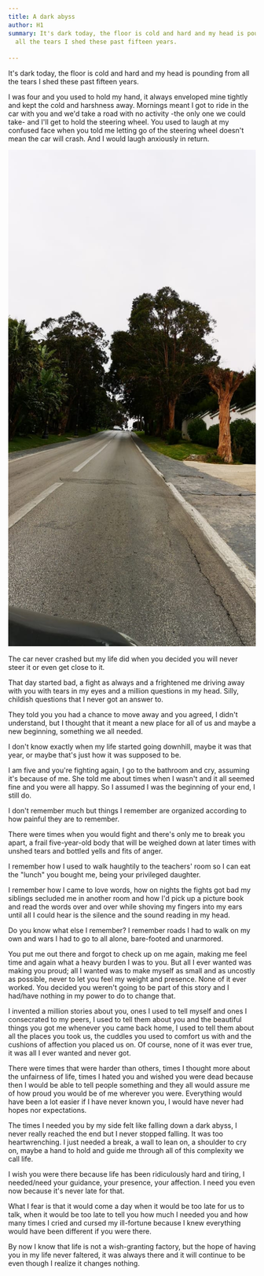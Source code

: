 ```yaml
---
title: A dark abyss
author: H1
summary: It's dark today, the floor is cold and hard and my head is pounding from
  all the tears I shed these past fifteen years.

---
```

It's dark today, the floor is cold and hard and my head is pounding from all the tears I shed these past fifteen years.

I was four and you used to hold my hand, it always enveloped mine tightly and kept the cold and harshness away. Mornings meant I got to ride in the car with you and we'd take a road with no activity -the only one we could take- and I'll get to hold the steering wheel. You used to laugh at my confused face when you told me letting go of the steering wheel doesn't mean the car will crash. And I would laugh anxiously in return.

![](/uploads/IMG-20191114-WA0041.jpg)

The car never crashed but my life did when you decided you will never steer it or even get close to it.

That day started bad, a fight as always and a frightened me driving away with you with tears in my eyes and a million questions in my head. Silly, childish questions that I never got an answer to.

They told you you had a chance to move away and you agreed, I didn't understand, but I thought that it meant a new place for all of us and maybe a new beginning, something we all needed.

I don't know exactly when my life started going downhill, maybe it was that year, or maybe that's just how it was supposed to be.

I am five and you're fighting again, I go to the bathroom and cry, assuming it's because of me. She told me about times when I wasn't and it all seemed fine and you were all happy. So I assumed I was the beginning of your end, I still do.

I don't remember much but things I remember are organized according to how painful they are to remember.

There were times when you would fight and there's only me to break you apart, a frail five-year-old body that will be weighed down at later times with unshed tears and bottled yells and fits of anger.

I remember how I used to walk haughtily to the teachers' room so I can eat the "lunch" you bought me, being your privileged daughter.

I remember how I came to love words, how on nights the fights got bad my siblings secluded me in another room and how I'd pick up a picture book and read the words over and over while shoving my fingers into my ears until all I could hear is the silence and the sound reading in my head.

Do you know what else I remember? I remember roads I had to walk on my own and wars I had to go to all alone, bare-footed and unarmored.

You put me out there and forgot to check up on me again, making me feel time and again what a heavy burden I was to you. But all I ever wanted was making you proud; all I wanted was to make myself as small and as uncostly as possible, never to let you feel my weight and presence. None of it ever worked. You decided you weren't going to be part of this story and I had/have nothing in my power to do to change that.

I invented a million stories about you, ones I used to tell myself and ones I consecrated to my peers, I used to tell them about you and the beautiful things you got me whenever you came back home, I used to tell them about all the places you took us, the cuddles you used to comfort us with and the cushions of affection you placed us on. Of course, none of it was ever true, it was all I ever wanted and never got.

There were times that were harder than others, times I thought more about the unfairness of life, times I hated you and wished you were dead because then I would be able to tell people something and they all would assure me of how proud you would be of me wherever you were. Everything would have been a lot easier if I have never known you, I would have never had hopes nor expectations.

The times I needed you by my side felt like falling down a dark abyss, I never really reached the end but I never stopped falling. It was too heartwrenching. I just needed a break, a wall to lean on, a shoulder to cry on, maybe a hand to hold and guide me through all of this complexity we call life.

I wish you were there because life has been ridiculously hard and tiring, I needed/need your guidance, your presence, your affection. I need you even now because it's never late for that.

What I fear is that it would come a day when it would be too late for us to talk, when it would be too late to tell you how much I needed you and how many times I cried and cursed my ill-fortune because I knew everything would have been different if you were there.

By now I know that life is not a wish-granting factory, but the hope of having you in my life never faltered, it was always there and it will continue to be even though I realize it changes nothing.